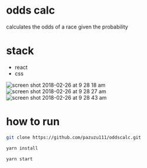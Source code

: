 # odds calc

calculates the odds of a race given the probability

# stack

- react
- css


![screen shot 2018-02-26 at 9 28 18 am](https://user-images.githubusercontent.com/31411569/36675597-756c452a-1ad7-11e8-867c-d87129b79779.png)
![screen shot 2018-02-26 at 9 28 27 am](https://user-images.githubusercontent.com/31411569/36675596-755f46a4-1ad7-11e8-924d-67092871b37c.png)
![screen shot 2018-02-26 at 9 28 43 am](https://user-images.githubusercontent.com/31411569/36675595-752d11de-1ad7-11e8-908a-552fba2d5eac.png)

# how to run

```sh
git clone https://github.com/pazuzu111/oddscalc.git

yarn install

yarn start

```
